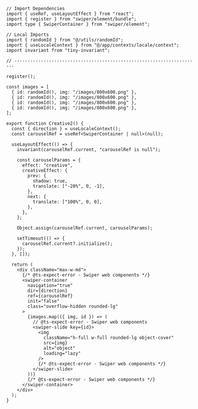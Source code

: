 ﻿```tsx
// Import Dependencies
import { useRef, useLayoutEffect } from "react";
import { register } from "swiper/element/bundle";
import type { SwiperContainer } from "swiper/element";

// Local Imports
import { randomId } from "@/utils/randomId";
import { useLocaleContext } from "@/app/contexts/locale/context";
import invariant from "tiny-invariant";

// ----------------------------------------------------------------------

register();

const images = [
  { id: randomId(), img: "/images/800x600.png" },
  { id: randomId(), img: "/images/800x600.png" },
  { id: randomId(), img: "/images/800x600.png" },
  { id: randomId(), img: "/images/800x600.png" },
];

export function Creative2() {
  const { direction } = useLocaleContext();
  const carouselRef = useRef<SwiperContainer | null>(null);

  useLayoutEffect(() => {
    invariant(carouselRef.current, "carouselRef is null");

    const carouselParams = {
      effect: "creative",
      creativeEffect: {
        prev: {
          shadow: true,
          translate: ["-20%", 0, -1],
        },
        next: {
          translate: ["100%", 0, 0],
        },
      },
    };

    Object.assign(carouselRef.current, carouselParams);

    setTimeout(() => {
      carouselRef.current?.initialize();
    });
  }, []);

  return (
    <div className="max-w-md">
      {/* @ts-expect-error - Swiper web components */}
      <swiper-container
        navigation="true"
        dir={direction}
        ref={carouselRef}
        init="false"
        class="overflow-hidden rounded-lg"
      >
        {images.map(({ img, id }) => (
          // @ts-expect-error - Swiper web components
          <swiper-slide key={id}>
            <img
              className="h-full w-full rounded-lg object-cover"
              src={img}
              alt="object"
              loading="lazy"
            />
            {/* @ts-expect-error - Swiper web components */}
          </swiper-slide>
        ))}
        {/* @ts-expect-error - Swiper web components */}
      </swiper-container>
    </div>
  );
}

```
